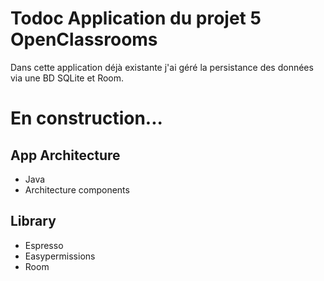 # Todoc Application du projet 5 OpenClassrooms

Dans cette application déjà existante j'ai géré la persistance des données via une BD SQLite et Room. 

# En construction...

## App Architecture

* Java
* Architecture components

## Library

* Espresso
* Easypermissions
* Room

